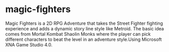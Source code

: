 # magic-fighters

Magic Fighters is a 2D RPG Adventure that takes the Street Fighter fighting experience and adds a dynamic story line style like Metroid. The basic idea comes from Mortal Kombat Shaolin Monks where the player can pick different characters to beat the level in an adventure style.Using Microsoft XNA Game Studio 4.0.
